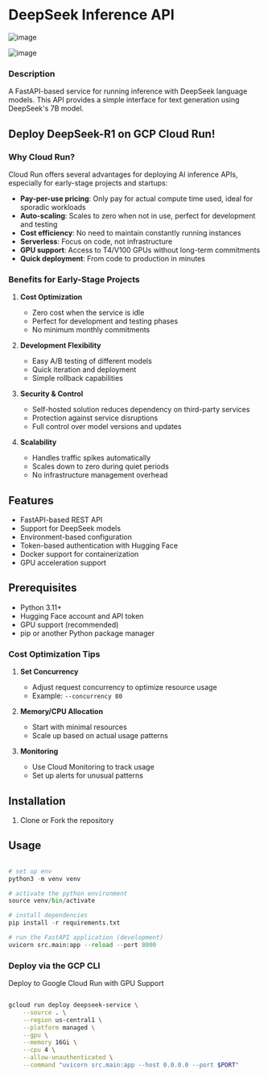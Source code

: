 # DeepSeek Inference API

![image](https://github.com/user-attachments/assets/19a41369-2346-4bc1-9b2f-bfec5e7fdc36)

![image](https://github.com/user-attachments/assets/1d7f899e-e19e-43f5-8157-ea7c6c80dd41)


### Description

A FastAPI-based service for running inference with DeepSeek language models. This API provides a simple interface for text generation using DeepSeek's 7B model.

## Deploy DeepSeek-R1 on GCP Cloud Run!

### Why Cloud Run?

Cloud Run offers several advantages for deploying AI inference APIs, especially for early-stage projects and startups:

- **Pay-per-use pricing**: Only pay for actual compute time used, ideal for sporadic workloads
- **Auto-scaling**: Scales to zero when not in use, perfect for development and testing
- **Cost efficiency**: No need to maintain constantly running instances
- **Serverless**: Focus on code, not infrastructure
- **GPU support**: Access to T4/V100 GPUs without long-term commitments
- **Quick deployment**: From code to production in minutes

### Benefits for Early-Stage Projects

1. **Cost Optimization**

   - Zero cost when the service is idle
   - Perfect for development and testing phases
   - No minimum monthly commitments

2. **Development Flexibility**

   - Easy A/B testing of different models
   - Quick iteration and deployment
   - Simple rollback capabilities

3. **Security & Control**

   - Self-hosted solution reduces dependency on third-party services
   - Protection against service disruptions
   - Full control over model versions and updates

4. **Scalability**
   - Handles traffic spikes automatically
   - Scales down to zero during quiet periods
   - No infrastructure management overhead

## Features

- FastAPI-based REST API
- Support for DeepSeek models
- Environment-based configuration
- Token-based authentication with Hugging Face
- Docker support for containerization
- GPU acceleration support

## Prerequisites

- Python 3.11+
- Hugging Face account and API token
- GPU support (recommended)
- pip or another Python package manager

### Cost Optimization Tips

1. **Set Concurrency**

   - Adjust request concurrency to optimize resource usage
   - Example: `--concurrency 80`

2. **Memory/CPU Allocation**

   - Start with minimal resources
   - Scale up based on actual usage patterns

3. **Monitoring**
   - Use Cloud Monitoring to track usage
   - Set up alerts for unusual patterns

## Installation

1. Clone or Fork the repository

## Usage

```python

# set up env
python3 -m venv venv

# activate the python environment
source venv/bin/activate

# install dependencies
pip install -r requirements.txt

# run the FastAPI application (development)
uvicorn src.main:app --reload --port 8000

```

### Deploy via the GCP CLI

Deploy to Google Cloud Run with GPU Support

```bash

gcloud run deploy deepseek-service \
    --source . \
    --region us-central1 \
    --platform managed \
    --gpu \
    --memory 16Gi \
    --cpu 4 \
    --allow-unauthenticated \
    --command "uvicorn src.main:app --host 0.0.0.0 --port $PORT"

```
